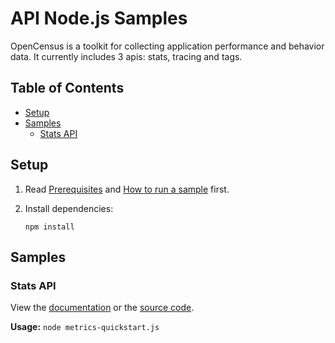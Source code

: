 
# API Node.js Samples
OpenCensus is a toolkit for collecting application performance and behavior data. It currently includes 3 apis: stats, tracing and tags.

## Table of Contents

* [Setup](#setup)
* [Samples](#samples)
  * [Stats API](#stats-api)

## Setup

1.  Read [Prerequisites][prereq] and [How to run a sample][run] first.
1.  Install dependencies:

        npm install


[prereq]: ../README.md#prerequisites
[run]: ../README.md#how-to-run-a-sample

## Samples

### Stats API

View the [documentation][stats_0_docs] or the [source code][stats_0_code].

__Usage:__ `node metrics-quickstart.js`

[stats_0_docs]: https://opencensus.io/stats/
[stats_0_code]: metrics-quickstart.js

